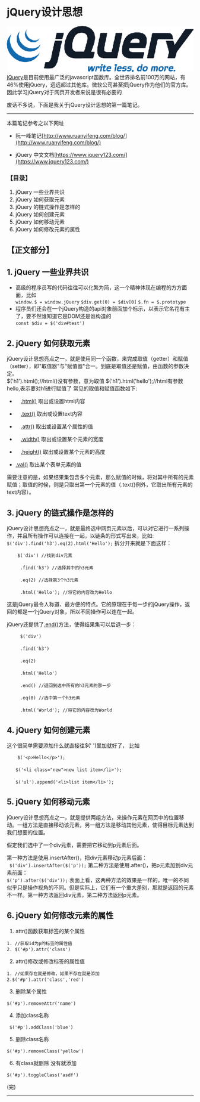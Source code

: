 # jQuery设计思想
![jQuery](images/jQuery.png)
[jQuery](http://www.ruanyifeng.com/blog/2011/07/jquery_fundamentals.html)是目前使用最广泛的javascript函数库。全世界排名前100万的网站，有46%使用jQuery，远远超过其他库。微软公司甚至把jQuery作为他们的官方库。因此学习jQuery对于网页开发者来说是很有必要的

废话不多说，下面是我关于jQuery设计思想的第一篇笔记。
***
本篇笔记参考之以下网址
* 阮一峰笔记[http://www.ruanyifeng.com/blog/](http://www.ruanyifeng.com/blog/)

* jQuery 中文文档[https://www.jquery123.com/](https://www.jquery123.com/)

### 【目录】
  1. jQuery 一些业界共识
  2. jQuery 如何获取元素
  3. jQuery 的链式操作是怎样的
  4. jQuery 如何创建元素
  5. jQuery 如何移动元素
  6. jQuery 如何修改元素的属性
  
   
## 【正文部分】
## 1. jQuery 一些业界共识
* 高级的程序员写的代码往往可以化繁为简，这一个精神体现在编程的方方面面，比如  
`window.$ = window.jQuery`
`$div.get(0) = $div[0]`
`$.fn = $.prototype`
* 程序员们还会在一个jQuery构造的api对象前面加个标示，以表示它名花有主了，要不然谁知道它是DOM还是谁构造的  
`const $div = $('div#test')`



## 2. jQuery 如何获取元素
jQuery设计思想亮点之一，就是使用同一个函数，来完成取值（getter）和赋值（setter），即"取值器"与"赋值器"合一。到底是取值还是赋值，由函数的参数决定。  
         $('h1').html();//html()没有参数，意为取值
         $('h1').html('hello');//html有参数hello,表示要对h1进行赋值了
常见的取值和赋值函数如下:  

  * 　[.html()](https://api.jquery.com/html/) 取出或设置html内容

 * 　[.text()](https://api.jquery.com/text/) 取出或设置text内容

 * 　[.attr()](http://api.jquery.com/attr/) 取出或设置某个属性的值

 * 　[.width()](https://api.jquery.com/width/) 取出或设置某个元素的宽度
  
 * 　[.height()](https://api.jquery.com/height/) 取出或设置某个元素的高度
  
 *   [.val()](https://api.jquery.com/val/) 取出某个表单元素的值  

需要注意的是，如果结果集包含多个元素，那么赋值的时候，将对其中所有的元素赋值；取值的时候，则是只取出第一个元素的值（.text()例外，它取出所有元素的text内容）。

## 3. jQuery 的链式操作是怎样的
jQuery设计思想亮点之一，就是最终选中网页元素以后，可以对它进行一系列操作，并且所有操作可以连接在一起，以链条的形式写出来，比如:
  ` $('div').find('h3').eq(2).html('Hello');`
拆分开来就是下面这样：
```
    $('div') //找到div元素

　　　.find('h3') //选择其中的h3元素

　　　.eq(2) //选择第3个h3元素

　　　.html('Hello'); //将它的内容改为Hello
```
这是jQuery最令人称道、最方便的特点。它的原理在于每一步的jQuery操作，返回的都是一个jQuery对象，所以不同操作可以连在一起。

jQuery还提供了[.end()](https://api.jquery.com/end/)方法，使得结果集可以后退一步：
```
     $('div')

　　　.find('h3')

　　　.eq(2)

　　　.html('Hello')

　　　.end() //退回到选中所有的h3元素的那一步

　　　.eq(0) //选中第一个h3元素

　　　.html('World'); //将它的内容改为World
```
##  4. jQuery 如何创建元素
这个很简单需要添加什么就直接往$('     ')里加就好了，
比如
```
    $('<p>Hello</p>');

　　$('<li class="new">new list item</li>');

　　$('ul').append('<li>list item</li>');
```
## 5. jQuery 如何移动元素
jQuery设计思想亮点之一，就是提供两组方法，来操作元素在网页中的位置移动。一组方法是直接移动该元素，另一组方法是移动其他元素，使得目标元素达到我们想要的位置。

假定我们选中了一个div元素，需要把它移动到p元素后面。

第一种方法是使用.insertAfter()，把div元素移动p元素后面：  
   ` $('div').insertAfter($('p'));`
第二种方法是使用.after()，把p元素加到div元素前面：  
    `$('p').after($('div'));`
表面上看，这两种方法的效果是一样的，唯一的不同似乎只是操作视角的不同。但是实际上，它们有一个重大差别，那就是返回的元素不一样。第一种方法返回div元素，第二种方法返回p元素。
## 6. jQuery 如何修改元素的属性
1. attr()函数获取标签的某个属性
```
1. //获取id为p的标签的属性值
2. $('#p').attr('class')
```
2. attr()修改或修改标签的属性值
```
1. //如果存在就是修改，如果不存在就是添加
2.$('#p').attr('class','red')
```
3. 删除某个属性
```
$('#p').removeAttr('name')
```
4. 添加class名称
```
 $('#p').addClass('blue')
```
5. 删除class名称
```
$('#p').removeClass('yellow')
```
6. 有class就删除 没有就添加
```
$('#p').toggleClass('asdf')
```
(完)
***

